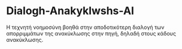 # Dialogh-Anakyklwshs-AI
Η τεχνητή νοημοσύνη βοηθά στην αποδοτικότερη διαλογή των απορριμμάτων της ανακύκλωσης στην πηγή, δηλαδή στους κάδους ανακύκλωσης.
